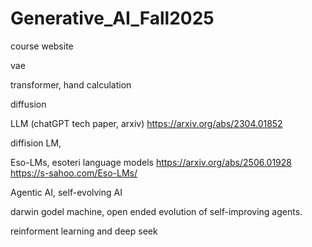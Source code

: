 # Generative_AI_Fall2025
course website

vae

transformer, hand calculation

diffusion

LLM (chatGPT tech paper, arxiv)
https://arxiv.org/abs/2304.01852

diffision LM, 

Eso-LMs, esoteri language models
https://arxiv.org/abs/2506.01928
https://s-sahoo.com/Eso-LMs/


Agentic AI, self-evolving AI

darwin godel machine, open ended evolution of self-improving agents. 

reinforment learning and deep seek


